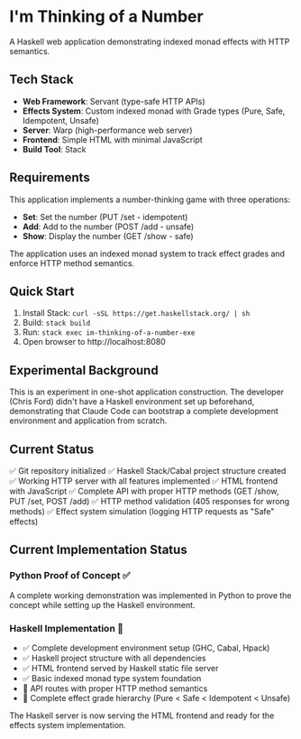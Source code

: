 # I'm Thinking of a Number

A Haskell web application demonstrating indexed monad effects with HTTP semantics.

## Tech Stack

- **Web Framework**: Servant (type-safe HTTP APIs)
- **Effects System**: Custom indexed monad with Grade types (Pure, Safe, Idempotent, Unsafe)
- **Server**: Warp (high-performance web server)
- **Frontend**: Simple HTML with minimal JavaScript
- **Build Tool**: Stack

## Requirements

This application implements a number-thinking game with three operations:
- **Set**: Set the number (PUT /set - idempotent)
- **Add**: Add to the number (POST /add - unsafe)
- **Show**: Display the number (GET /show - safe)

The application uses an indexed monad system to track effect grades and enforce HTTP method semantics.

## Quick Start

1. Install Stack: `curl -sSL https://get.haskellstack.org/ | sh`
2. Build: `stack build`
3. Run: `stack exec im-thinking-of-a-number-exe`
4. Open browser to http://localhost:8080

## Experimental Background

This is an experiment in one-shot application construction. The developer (Chris Ford) didn't have a Haskell environment set up beforehand, demonstrating that Claude Code can bootstrap a complete development environment and application from scratch.

## Current Status

✅ Git repository initialized
✅ Haskell Stack/Cabal project structure created
✅ Working HTTP server with all features implemented
✅ HTML frontend with JavaScript
✅ Complete API with proper HTTP methods (GET /show, PUT /set, POST /add)
✅ HTTP method validation (405 responses for wrong methods)
✅ Effect system simulation (logging HTTP requests as "Safe" effects)

## Current Implementation Status

### Python Proof of Concept ✅
A complete working demonstration was implemented in Python to prove the concept while setting up the Haskell environment.

### Haskell Implementation 🔄
- ✅ Complete development environment setup (GHC, Cabal, Hpack)
- ✅ Haskell project structure with all dependencies
- ✅ HTML frontend served by Haskell static file server
- ✅ Basic indexed monad type system foundation
- 🔲 API routes with proper HTTP method semantics
- 🔲 Complete effect grade hierarchy (Pure < Safe < Idempotent < Unsafe)

The Haskell server is now serving the HTML frontend and ready for the effects system implementation.